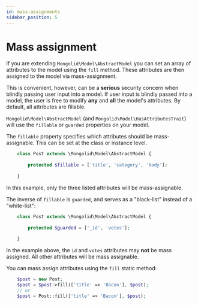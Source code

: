 ```yaml
---
id: mass-assignments
sidebar_position: 5
---
```


# Mass assignment

If you are extending `Mongolid\Model\AbstractModel` you can set an array of attributes to the model using the `fill` method.
These attributes are then assigned to the model via mass-assignment.

This is convenient, however, can be a **serious** security concern when blindly passing user input into a model.
If user input is blindly passed into a model, the user is free to modify **any** and **all** the model's attributes.
By default, all attributes are fillable.

`Mongolid\Model\AbstractModel` (and `Mongolid\Model\HasAttributesTrait`) will use the `fillable` or `guarded` properties on your model.

The `fillable` property specifies which attributes should be mass-assignable. This can be set at the class or instance level.

```php title="Defining fillable attributes on a model"
    class Post extends \Mongolid\Model\AbstractModel {
    
        protected $fillable = ['title', 'category', 'body'];
    
    }
```

In this example, only the three listed attributes will be mass-assignable.

The inverse of `fillable` is `guarded`, and serves as a "black-list" instead of a "white-list":

```php title="Defining guarded attributes on a model"
    class Post extends \Mongolid\Model\AbstractModel {
    
        protected $guarded = ['_id', 'votes'];
    
    }
```

In the example above, the `id` and `votes` attributes may **not** be mass assigned.
All other attributes will be mass assignable.

You can mass assign attributes using the `fill` static method:

```php title="Mass assigning attributes"
    $post = new Post;
    $post = $post->fill(['title' => 'Bacon'], $post);
    // or
    $post = Post::fill(['title' => 'Bacon'], $post);
```
